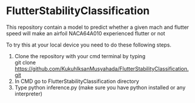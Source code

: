 # FlutterStabilityClassification
This repository contain a model to predict whether a given mach and flutter speed will make an airfoil NACA64A010 experienced flutter or not

To try this at your local device you need to do these following steps.  
1. Clone the repository with your cmd terminal by typing  
 git clone https://github.com/KukuhIksanMusyahada/FlutterStabilityClassification.git
2. In CMD go to FlutterStabilityClassification directory 
3. Type python inference.py (make sure you have python installed or any interpreter)
